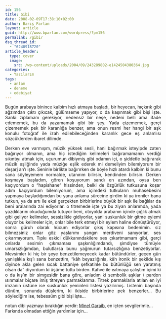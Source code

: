 ```yaml
---
id: 156
title: Gibi
date: 2008-02-09T17:38:10+02:00
author: Barış Parlan
layout: article
guid: http://www.bparlan.com/wordpress/?p=156
permalink: /gibi/
dsq_thread_id:
  - "6240918720"
article_header:
  type: cover
  image:
    src: /wp-content/uploads/2004/09/243289802-e1424504380364.jpg
categories:
  - Yazılarım
tags:
  - anlam
  - deneme
  - edebiyat
---
```


<p style="text-align: justify;">
  Bugün arabaya binince kalbim hızlı atmaya başladı, bir heyecan, hıçkırık gibi ağzımdan çıktı çıkıcak, gülümseme yapıyor, o da kaşınmak gibi bişi işte. Sanki zıplamam gerekiyor, nedensiz bir neşe, nedeni belli ama ifade edememek, bu da yazamamak gibi bir şey. Yada çizememek, gerçi çizememek pek bir karanlığa benzer, ama onun resmi her hangi bir aşk konulu fotoğraf ile izah edilebileceğinden karanlık gece eş anlamlısı sözcüklerden ibaret dilimde.
</p>

<p style="text-align: justify;">
  Derken eve varmışım, müzik yüksek sesli, hani bağırmak isteyipde zaten bağırıyor olmanın, ama hiç istediğim kelimeleri bağıramamanın verdiği sıkıntıyı atmak için, uçurumun dibiymiş gibi odamın içi, o şiddetle bağırarak müzik eşliğinde yada müziğe eşlik ederek mi demeliyim bilemiyorum bir deşarj an&#8217;ı işte. Seninle birlikte bağırırken de böyle hızlı atardı kalbim ki bunu sana söyleyemem normalde, utanırım bilirsin, kendinden bilirsin. Derken koşmaya başladım, gören koşuyorum sandı en azından, oysa ben kaçıyordum o &#8220;hapishane&#8221; hissinden, belki de özgürlük tutkusuna koşar adım kaçıyordum bilemiyorum, ama içimdeki tutkuların muhasebesini yapmaya başladığımdan bu yana anlama sürecine girdim ki ya ironiler bana tutkun, ya da artı ile eksi gerçekten birbirlerine büyük bir aşk ile bağlılar da beni aralarında zai ediyorlar. o titremede işte ya bu ziyan anlarımda, yada yazdıklarını okuduğumda tutuyor beni, otoyolda arabanın içinde çığlık atmak gibi geliyor kelimeler, sessizlikle gidiyorlar, yani suskunluk bir gitme eylemi oluyor bu kelimeler için, onlar bile terk etmeyi bir eylem haline dönüştürüyor, sonra güruh olarak hücum ediyorlar çıkış kapısına bedenimin. siz bilmezsiniz onlar göz yaşlarımı yangın merdiveni sanıyorlar, ses çıkarmıyorum. Tıpkı eskici dükkanındakilere ses çıkartmamam gibi, gerçi onlarda sesimin çıkmaması şaşkınlığımdandı, şimdiyse tümüyle umarsızlığımdan, bulutlarsa bunu yağmurun tutarsızlığına benzetiyorlar. Mevsimler ki hiç bir şeye benzetilemeyecek kadar bütündürler, geçen gün yanlışlıkla kış&#8217;ı sana benzettim, &#8220;kâh beyazlığınla, kâh ironik bir şekilde kış diyince akla gelen sıcak battaniye şefkatinle bu bütünlüğü sen yaratmış olsan da&#8221; diyordum ki üşüme tuttu birden. Kahve ile ısıtmaya çalıştım içimi ki o da kış&#8217;ın bir simgesidir bana göre, anladım ki sembolik aşklar / pardon ısınmalar biçare imiş titreyen parmaklarıma. Titrek parmaklarla atılan en iyi imzanın üstüne ise suskunluk yeminleri listesi yazılırmış. Listenin başında dünüm, sonunda düşlerim, ki ikiside birbirlerine pek benzerler&#8230; Bu söylediğim ise, tebessüm gibi bişi işte&#8230;
</p>

notun dibi yazmayı bıraktığın yerdir: <a title="Minel Garaib" href="http://minel-garaib.blogspot.com/" target="_blank">Minel Garaib</a>, en içten sevgilerimle&#8230; Farkında olmadan ettiğin yardımlar için&#8230;
